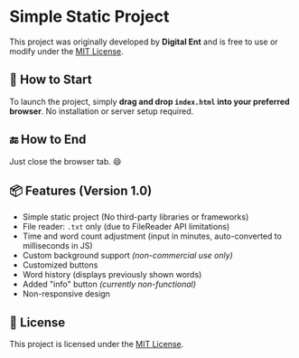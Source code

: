 # Simple Static Project

This project was originally developed by **Digital Ent** and is free to use or modify under the [MIT License](LICENSE).

## 🚀 How to Start

To launch the project, simply **drag and drop `index.html` into your preferred browser**. No installation or server setup required.

## 🔚 How to End

Just close the browser tab. 😄

## 📦 Features (Version 1.0)

- Simple static project (No third-party libraries or frameworks)
- File reader: `.txt` only (due to FileReader API limitations)
- Time and word count adjustment (input in minutes, auto-converted to milliseconds in JS)
- Custom background support *(non-commercial use only)*
- Customized buttons
- Word history (displays previously shown words)
- Added "info" button *(currently non-functional)*
- Non-responsive design

## 📜 License

This project is licensed under the [MIT License](LICENSE).
